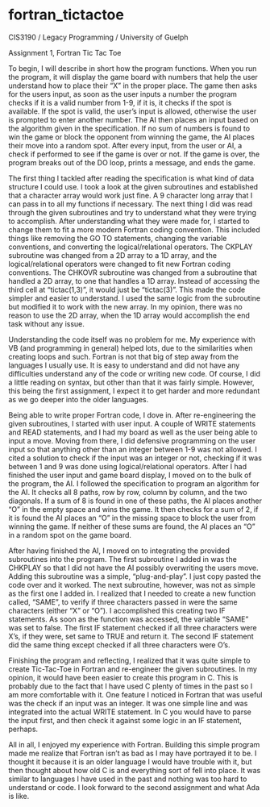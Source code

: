 # fortran_tictactoe
CIS3190 / Legacy Programming / University of Guelph

Assignment 1, Fortran Tic Tac Toe

To begin, I will describe in short how the program functions. When you run the program, it will display the game board with numbers that help the user understand how to place their “X” in the proper place. The game then asks for the users input, as soon as the user inputs a number the program checks if it is a valid number from 1-9, if it is, it checks if the spot is available. If the spot is valid, the user’s input is allowed, otherwise the user is prompted to enter another number. The AI then places an input based on the algorithm given in the specification. If no sum of numbers is found to win the game or block the opponent from winning the game, the AI places their move into a random spot. After every input, from the user or AI, a check if performed to see if the game is over or not. If the game is over, the program breaks out of the DO loop, prints a message, and ends the game.

The first thing I tackled after reading the specification is what kind of data structure I could use. I took a look at the given subroutines and established that a character array would work just fine. A 9 character long array that I can pass in to all my functions if necessary. The next thing I did was read through the given subroutines and try to understand what they were trying to accomplish. After understanding what they were made for, I started to change them to fit a more modern Fortran coding convention. This included things like removing the GO TO statements, changing the variable conventions, and converting the logical/relational operators. The CKPLAY subroutine was changed from a 2D array to a 1D array, and the logical/relational operators were changed to fit new Fortran coding conventions. The CHKOVR subroutine was changed from a subroutine that handled a 2D array, to one that handles a 1D array. Instead of accessing the third cell at “tictac(1,3)”, it would just be “tictac(3)”. This made the code simpler and easier to understand. I used the same logic from the subroutine but modified it to work with the new array. In my opinion, there was no reason to use the 2D array, when the 1D array would accomplish the end task without any issue.

Understanding the code itself was no problem for me. My experience with VB (and programming in general) helped lots, due to the similarities when creating loops and such. Fortran is not that big of step away from the languages I usually use. It is easy to understand and did not have any difficulties understand any of the code or writing new code. Of course, I did a little reading on syntax, but other than that it was fairly simple. However, this being the first assignment, I expect it to get harder and more redundant as we go deeper into the older languages.

Being able to write proper Fortran code, I dove in. After re-engineering the given subroutines, I started with user input. A couple of WRITE statements and READ statements, and I had my board as well as the user being able to input a move. Moving from there, I did defensive programming on the user input so that anything other than an integer between 1-9 was not allowed. I cited a solution to check if the input was an integer or not, checking if it was between 1 and 9 was done using logical/relational operators. After I had finished the user input and game board display, I moved on to the bulk of the program, the AI. I followed the specification to program an algorithm for the AI. It checks all 8 paths, row by row, column by column, and the two diagonals. If a sum of 8 is found in one of these paths, the AI places another “O” in the empty space and wins the game. It then checks for a sum of 2, if it is found the AI places an “O” in the missing space to block the user from winning the game. If neither of these sums are found, the AI places an “O” in a random spot on the game board.

After having finished the AI, I moved on to integrating the provided subroutines into the program. The first subroutine I added in was the CHKPLAY so that I did not have the AI possibly overwriting the users move. Adding this subroutine was a simple, “plug-and-play”. I just copy pasted the code over and it worked. The next subroutine, however, was not as simple as the first one I added in. I realized that I needed to create a new function called, “SAME”, to verify if three characters passed in were the same characters (either “X” or “O”). I accomplished this creating two IF statements. As soon as the function was accessed, the variable “SAME” was set to false. The first IF statement checked if all three characters were X’s, if they were, set same to TRUE and return it. The second IF statement did the same thing except checked if all three characters were O’s.

Finishing the program and reflecting, I realized that it was quite simple to create Tic-Tac-Toe in Fortran and re-engineer the given subroutines. In my opinion, it would have been easier to create this program in C. This is probably due to the fact that I have used C plenty of times in the past so I am more comfortable with it. One feature I noticed in Fortran that was useful was the check if an input was an integer. It was one simple line and was integrated into the actual WRITE statement. In C you would have to parse the input first, and then check it against some logic in an IF statement, perhaps.

All in all, I enjoyed my experience with Fortran. Building this simple program made me realize that Fortran isn’t as bad as I may have portrayed it to be. I thought it because it is an older language I would have trouble with it, but then thought about how old C is and everything sort of fell into place. It was similar to languages I have used in the past and nothing was too hard to understand or code. I look forward to the second assignment and what Ada is like.
